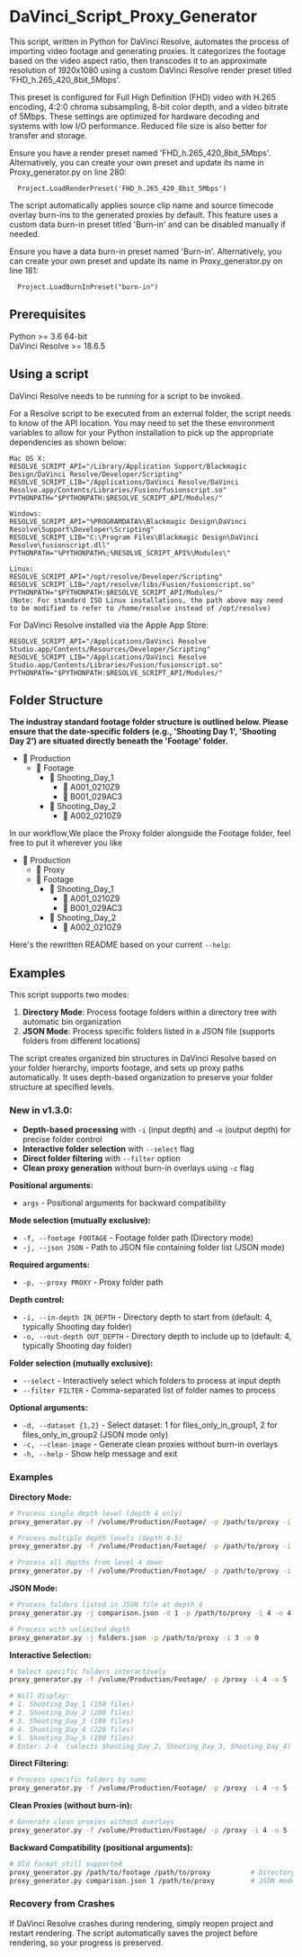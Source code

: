 # DaVinci_Script_Proxy_Generator

This script, written in Python for DaVinci Resolve, automates the process of importing video footage and generating proxies. It categorizes the footage based on the video aspect ratio, then transcodes it to an approximate resolution of 1920x1080 using a custom DaVinci Resolve render preset titled 'FHD_h.265_420_8bit_5Mbps'. 

This preset is configured for Full High Definition (FHD) video with H.265 encoding, 4:2:0 chroma subsampling, 8-bit color depth, and a video bitrate of 5Mbps. These settings are optimized for hardware decoding and systems with low I/O performance. Reduced file size is also better for transfer and storage.

Ensure you have a render preset named 'FHD_h.265_420_8bit_5Mbps'. Alternatively, you can create your own preset and update its name in Proxy_generator.py on line 280:

      
      Project.LoadRenderPreset('FHD_h.265_420_8bit_5Mbps')
      

The script automatically applies source clip name and source timecode overlay burn-ins to the generated proxies by default. This feature uses a custom data burn-in preset titled 'Burn-in' and can be disabled manually if needed.

Ensure you have a data burn-in preset named 'Burn-in'. Alternatively, you can create your own preset and update its name in Proxy_generator.py on line 181:
  
    
      Project.LoadBurnInPreset("burn-in")
    

## Prerequisites
Python >= 3.6 64-bit  
DaVinci Resolve >= 18.6.5


## Using a script
DaVinci Resolve needs to be running for a script to be invoked.

For a Resolve script to be executed from an external folder, the script needs to know of the API location. 
You may need to set the these environment variables to allow for your Python installation to pick up the appropriate dependencies as shown below:

    Mac OS X:
    RESOLVE_SCRIPT_API="/Library/Application Support/Blackmagic Design/DaVinci Resolve/Developer/Scripting"
    RESOLVE_SCRIPT_LIB="/Applications/DaVinci Resolve/DaVinci Resolve.app/Contents/Libraries/Fusion/fusionscript.so"
    PYTHONPATH="$PYTHONPATH:$RESOLVE_SCRIPT_API/Modules/"

    Windows:
    RESOLVE_SCRIPT_API="%PROGRAMDATA%\Blackmagic Design\DaVinci Resolve\Support\Developer\Scripting"
    RESOLVE_SCRIPT_LIB="C:\Program Files\Blackmagic Design\DaVinci Resolve\fusionscript.dll"
    PYTHONPATH="%PYTHONPATH%;%RESOLVE_SCRIPT_API%\Modules\"

    Linux:
    RESOLVE_SCRIPT_API="/opt/resolve/Developer/Scripting"
    RESOLVE_SCRIPT_LIB="/opt/resolve/libs/Fusion/fusionscript.so"
    PYTHONPATH="$PYTHONPATH:$RESOLVE_SCRIPT_API/Modules/"
    (Note: For standard ISO Linux installations, the path above may need to be modified to refer to /home/resolve instead of /opt/resolve)

For DaVinci Resolve installed via the Apple App Store:

    RESOLVE_SCRIPT_API="/Applications/DaVinci Resolve Studio.app/Contents/Resources/Developer/Scripting"
    RESOLVE_SCRIPT_LIB="/Applications/DaVinci Resolve Studio.app/Contents/Libraries/Fusion/fusionscript.so"
    PYTHONPATH="$PYTHONPATH:$RESOLVE_SCRIPT_API/Modules/"


## Folder Structure
**The industray standard footage folder structure is outlined below. Please ensure that the date-specific folders (e.g., 'Shooting Day 1', 'Shooting Day 2') are situated directly beneath the 'Footage' folder.**
- 📁 Production
  - 📁 Footage
    - 📁 Shooting_Day_1
      - 📁 A001_0210Z9
      - 📁 B001_029AC3
    - 📁 Shooting_Day_2
      - 📁 A002_0210Z9

  
In our workflow,We place the Proxy folder alongside the Footage folder, feel free to put it wherever you like
- 📁 Production
  - 📁 Proxy
  - 📁 Footage
    - 📁 Shooting_Day_1
      - 📁 A001_0210Z9
      - 📁 B001_029AC3
    - 📁 Shooting_Day_2
      - 📁 A002_0210Z9


Here's the rewritten README based on your current `--help`:

## Examples

This script supports two modes:
1. **Directory Mode**: Process footage folders within a directory tree with automatic bin organization
2. **JSON Mode**: Process specific folders listed in a JSON file (supports folders from different locations)

The script creates organized bin structures in DaVinci Resolve based on your folder hierarchy,
imports footage, and sets up proxy paths automatically. It uses depth-based organization to
preserve your folder structure at specified levels.

### New in v1.3.0:
- **Depth-based processing** with `-i` (input depth) and `-o` (output depth) for precise folder control
- **Interactive folder selection** with `--select` flag
- **Direct folder filtering** with `--filter` option
- **Clean proxy generation** without burn-in overlays using `-c` flag

**Positional arguments:**
- `args` - Positional arguments for backward compatibility

**Mode selection (mutually exclusive):**
- `-f, --footage FOOTAGE` - Footage folder path (Directory mode)
- `-j, --json JSON` - Path to JSON file containing folder list (JSON mode)

**Required arguments:**
- `-p, --proxy PROXY` - Proxy folder path

**Depth control:**
- `-i, --in-depth IN_DEPTH` - Directory depth to start from (default: 4, typically Shooting day folder)
- `-o, --out-depth OUT_DEPTH` - Directory depth to include up to (default: 4, typically Shooting day folder)

**Folder selection (mutually exclusive):**
- `--select` - Interactively select which folders to process at input depth
- `--filter FILTER` - Comma-separated list of folder names to process

**Optional arguments:**
- `-d, --dataset {1,2}` - Select dataset: 1 for files_only_in_group1, 2 for files_only_in_group2 (JSON mode only)
- `-c, --clean-image` - Generate clean proxies without burn-in overlays
- `-h, --help` - Show help message and exit

### Examples

**Directory Mode:**
```bash
# Process single depth level (depth 4 only)
proxy_generator.py -f /volume/Production/Footage/ -p /path/to/proxy -i 4 -o 4

# Process multiple depth levels (depth 4-5)
proxy_generator.py -f /volume/Production/Footage/ -p /path/to/proxy -i 4 -o 5

# Process all depths from level 4 down
proxy_generator.py -f /volume/Production/Footage/ -p /path/to/proxy -i 4 -o 10
```

**JSON Mode:**
```bash
# Process folders listed in JSON file at depth 4
proxy_generator.py -j comparison.json -d 1 -p /path/to/proxy -i 4 -o 4

# Process with unlimited depth
proxy_generator.py -j folders.json -p /path/to/proxy -i 3 -o 0
```

**Interactive Selection:**
```bash
# Select specific folders interactively
proxy_generator.py -f /volume/Production/Footage/ -p /proxy -i 4 -o 5 --select

# Will display:
# 1. Shooting_Day_1 (150 files)
# 2. Shooting_Day_2 (200 files)
# 3. Shooting_Day_3 (180 files)
# 4. Shooting_Day_4 (220 files)
# 5. Shooting_Day_5 (190 files)
# Enter: 2-4  (selects Shooting_Day_2, Shooting_Day_3, Shooting_Day_4)
```

**Direct Filtering:**
```bash
# Process specific folders by name
proxy_generator.py -f /volume/Production/Footage/ -p /proxy -i 4 -o 5 --filter "Shooting_Day_2,Shooting_Day_3"
```

**Clean Proxies (without burn-in):**
```bash
# Generate clean proxies without overlays
proxy_generator.py -f /volume/Production/Footage/ -p /proxy -i 4 -o 5 -c
```

**Backward Compatibility (positional arguments):**
```bash
# Old format still supported
proxy_generator.py /path/to/footage /path/to/proxy          # Directory mode, level=1 (default)
proxy_generator.py comparison.json 1 /path/to/proxy         # JSON mode, dataset=1, level=1
```

### Recovery from Crashes

If DaVinci Resolve crashes during rendering, simply reopen project and restart rendering. The script automatically saves the project before rendering, so your progress is preserved.
